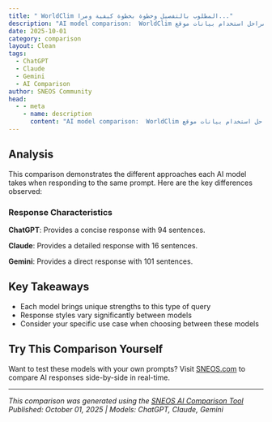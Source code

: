 ```yaml
---
title: " WorldClim المطلوب بالتفصيل وخطوة بخطوة كيفية ومرا..."
description: "AI model comparison:  WorldClim المطلوب بالتفصيل وخطوة بخطوة كيفية ومراحل استخدام بيانات موقع  KRIGINGفيArc GIS10.8.2لإنت..."
date: 2025-10-01
category: comparison
layout: Clean
tags:
  - ChatGPT
  - Claude
  - Gemini
  - AI Comparison
author: SNEOS Community
head:
  - - meta
    - name: description
      content: "AI model comparison:  WorldClim المطلوب بالتفصيل وخطوة بخطوة كيفية ومراحل استخدام بيانات موقع  KRIGINGفيArc GIS10.8.2لإنتاج خرائط رقمية باستخ..."
---
```


<ChatComparison
  title=" WorldClim المطلوب بالتفصيل وخطوة بخطوة كيفية ومرا..."
  prompt=" WorldClim المطلوب بالتفصيل وخطوة بخطوة كيفية ومراحل استخدام بيانات موقع  KRIGINGفيArc GIS10.8.2لإنتاج خرائط رقمية باستخدام ادة"
  :responses='{
    "ChatGPT": "\u0628\u0627\u0644\u062A\u0623\u0643\u064A\u062F\u060C \u0633\u0623\u0642\u062F\u0645 \u0644\u0643 \u0634\u0631\u062D\u064B\u0627 \u062A\u0641\u0635\u064A\u0644\u064A\u064B\u0627 \u062E\u0637\u0648\u0629 \u0628\u062E\u0637\u0648\u0629 \u0644\u0643\u064A\u0641\u064A\u0629 \u0627\u0633\u062A\u062E\u062F\u0627\u0645 \u0628\u064A\u0627\u0646\u0627\u062A WorldClim \u0645\u0639 \u062A\u0642\u0646\u064A\u0629 **Kriging** \u0628\u0627\u0633\u062A\u062E\u062F\u0627\u0645 \u0628\u0631\u0646\u0627\u0645\u062C **ArcGIS 10.8.2** \u0644\u0625\u0646\u062A\u0627\u062C \u062E\u0631\u0627\u0626\u0637 \u0631\u0642\u0645\u064A\u0629. \n\n---\n\n## \u0645\u0642\u062F\u0645\u0629:\n- **\u0628\u064A\u0627\u0646\u0627\u062A WorldClim** \u0647\u064A \u0628\u064A\u0627\u0646\u0627\u062A \u0645\u0646\u0627\u062E\u064A\u0629 \u0639\u0627\u0644\u0645\u064A\u0629 \u0639\u0627\u0644\u064A\u0629 \u0627\u0644\u062F\u0642\u0629 \u062A\u0634\u0645\u0644 \u0645\u062A\u063A\u064A\u0631\u0627\u062A \u0645\u062B\u0644 \u062F\u0631\u062C\u0629 \u0627\u0644\u062D\u0631\u0627\u0631\u0629\u060C \u0627\u0644\u0647\u0637\u0648\u0644\u060C \u0648\u0627\u0644\u0631\u0637\u0648\u0628\u0629.\n- **Kriging** \u0647\u0648 \u0623\u0633\u0644\u0648\u0628 \u0625\u062D\u0635\u0627\u0626\u064A \u0644\u0644\u0645\u0633\u0627\u062D\u0629 \u064A\u062A\u064A\u062D \u062A\u0642\u062F\u064A\u0631 \u0627\u0644\u0642\u064A\u0645 \u0641\u064A \u0646\u0642\u0627\u0637 \u063A\u064A\u0631 \u0645\u0623\u062E\u0648\u0630\u0629 \u0639\u064A\u0646\u0627\u062A \u0645\u0628\u0627\u0634\u0631\u0629 \u0628\u0646\u0627\u0621\u064B \u0639\u0644\u0649 \u0627\u0644\u0646\u0642\u0627\u0637 \u0627\u0644\u0645\u062D\u064A\u0637\u0629.\n- **ArcGIS 10.8.2** \u0647\u0648 \u0628\u0631\u0646\u0627\u0645\u062C \u0646\u0638\u0645 \u0627\u0644\u0645\u0639\u0644\u0648\u0645\u0627\u062A \u0627\u0644\u062C\u063A\u0631\u0627\u0641\u064A\u0629 \u064A\u0633\u0645\u062D \u0628\u0625\u0646\u0634\u0627\u0621 \u062E\u0631\u0627\u0626\u0637 \u0648\u062A\u062D\u0644\u064A\u0644 \u0628\u064A\u0627\u0646\u0627\u062A \u0645\u0643\u0627\u0646\u064A\u0629.\n\n---\n\n## \u0627\u0644\u0645\u062A\u0637\u0644\u0628\u0627\u062A:\n1. **\u0628\u064A\u0627\u0646\u0627\u062A WorldClim**: \u064A\u0645\u0643\u0646\u0643 \u062A\u062D\u0645\u064A\u0644\u0647\u0627 \u0645\u0646 \u0627\u0644\u0645\u0648\u0642\u0639 \u0627\u0644\u0631\u0633\u0645\u064A [WorldClim](https://www.worldclim.org/data/index.html) \u0628\u0635\u064A\u063A\u0629 raster \u0623\u0648 \u0628\u064A\u0627\u0646\u0627\u062A \u0646\u0642\u0637\u064A\u0629.\n2. **\u0628\u0631\u0646\u0627\u0645\u062C ArcGIS 10.8.2** \u0645\u062B\u0628\u062A \u0648\u0645\u0641\u0639\u0644.\n3. \u0628\u064A\u0627\u0646\u0627\u062A \u0646\u0642\u0637\u064A\u0629 (Point data) \u0645\u0646 \u0645\u0646\u0627\u0637\u0642 \u0627\u0644\u062F\u0631\u0627\u0633\u0629 \u2013 \u0625\u0645\u0627 \u0645\u0646 \u0628\u064A\u0627\u0646\u0627\u062A \u0645\u064A\u062F\u0627\u0646\u064A\u0629 \u0623\u0648 \u0646\u0642\u0627\u0637 \u0623\u062E\u0630 \u0639\u064A\u0646\u0627\u062A \u0645\u0633\u062A\u062E\u0631\u062C\u0629 \u0645\u0646 \u0628\u064A\u0627\u0646\u0627\u062A raster.\n4. \u0623\u062F\u0627\u0629 **Geostatistical Analyst Extension** \u0645\u0641\u0639\u0644\u0629 \u0641\u064A ArcGIS (\u0645\u0637\u0644\u0648\u0628\u0629 \u0644\u062E\u0648\u0627\u0631\u0632\u0645\u064A\u0629 Kriging).\n\n---\n\n## \u0627\u0644\u062E\u0637\u0648\u0627\u062A \u0627\u0644\u062A\u0641\u0635\u064A\u0644\u064A\u0629:\n\n### \u0627\u0644\u062E\u0637\u0648\u0629 1: \u062A\u062D\u0645\u064A\u0644 \u0628\u064A\u0627\u0646\u0627\u062A WorldClim\n1. \u062A\u0648\u062C\u0647 \u0625\u0644\u0649 \u0645\u0648\u0642\u0639 WorldClim.\n2. \u0627\u062E\u062A\u0631 \u0646\u0648\u0639 \u0627\u0644\u0645\u062A\u063A\u064A\u0631 \u0627\u0644\u0645\u0646\u0627\u062E\u064A (\u0645\u062B\u0644\u0627\u064B \u0645\u062A\u0648\u0633\u0637 \u062F\u0631\u062C\u0629 \u0627\u0644\u062D\u0631\u0627\u0631\u0629\u060C \u0627\u0644\u0647\u0637\u0648\u0644...).\n3. \u0627\u062E\u062A\u0631 \u062F\u0642\u0629 \u0627\u0644\u0628\u064A\u0627\u0646\u0627\u062A (\u0639\u0644\u0649 \u0633\u0628\u064A\u0644 \u0627\u0644\u0645\u062B\u0627\u0644 30 \u062B\u0627\u0646\u064A\u0629\u060C 2.5 \u062F\u0642\u064A\u0642\u0629).\n4. \u0642\u0645 \u0628\u062A\u062D\u0645\u064A\u0644 \u0627\u0644\u0628\u064A\u0627\u0646\u0627\u062A \u0628\u0635\u064A\u063A\u0629 GeoTIFF \u0623\u0648 ASCII Raster.\n\n---\n\n### \u0627\u0644\u062E\u0637\u0648\u0629 2: \u062A\u062C\u0647\u064A\u0632 \u0627\u0644\u0628\u064A\u0627\u0646\u0627\u062A \u0641\u064A ArcGIS\n1. \u0627\u0641\u062A\u062D ArcMap \u0623\u0648 ArcGIS Pro.\n2. \u0623\u0636\u0641 \u0628\u064A\u0627\u0646\u0627\u062A \u0627\u0644\u0640 Raster \u0627\u0644\u062A\u064A \u0642\u0645\u062A \u0628\u062A\u062D\u0645\u064A\u0644\u0647\u0627.\n3. \u0625\u0630\u0627 \u0643\u0646\u062A \u062A\u0633\u062A\u062E\u062F\u0645 \u0628\u064A\u0627\u0646\u0627\u062A \u0646\u0642\u0637\u064A\u0629 (\u0645\u062B\u0644\u0627\u064B \u0646\u0642\u0627\u0637 \u0642\u064A\u0627\u0633 \u0645\u0646 WorldClim \u0623\u0648 \u0628\u064A\u0627\u0646\u0627\u062A \u0645\u064A\u062F\u0627\u0646\u064A\u0629)\u060C \u0642\u0645 \u0628\u0625\u0636\u0627\u0641\u0629 \u0637\u0628\u0642\u0629 \u0627\u0644\u0640Points \u0625\u0644\u0649 \u0627\u0644\u062E\u0631\u064A\u0637\u0629.\n\n---\n\n### \u0627\u0644\u062E\u0637\u0648\u0629 3: \u0627\u0633\u062A\u062E\u0631\u0627\u062C \u0628\u064A\u0627\u0646\u0627\u062A \u0646\u0642\u0637\u064A\u0629 (\u0625\u0646 \u0644\u0645 \u062A\u0643\u0646 \u0644\u062F\u064A\u0643 \u0628\u064A\u0627\u0646\u0627\u062A \u0646\u0642\u0637\u064A\u0629)\n- \u064A\u0645\u0643\u0646 \u0627\u0633\u062A\u062E\u0631\u0627\u062C \u0642\u064A\u0645 raster \u0644\u0646\u0642\u0627\u0637 \u0645\u062D\u062F\u062F\u0629:\n1. \u0627\u0633\u062A\u062E\u062F\u0645 \u0623\u062F\u0627\u0629 **Extract Values to Points** \u0641\u064A \u0635\u0646\u062F\u0648\u0642 \u0627\u0644\u0623\u062F\u0648\u0627\u062A ArcToolbox \u003E Spatial Analyst Tools \u003E Extraction.\n2. \u062D\u062F\u062F \u0637\u0628\u0642\u0629 \u0627\u0644\u0646\u0642\u0627\u0637 \u0648\u0642\u0645 \u0628\u0627\u0633\u062A\u062E\u0631\u0627\u062C \u0642\u064A\u0645\u0629 raster \u0627\u0644\u0645\u0646\u0627\u062E\u064A\u0629 \u0627\u0644\u0645\u0642\u0627\u0628\u0644\u0629 \u0644\u0643\u0644 \u0646\u0642\u0637\u0629.\n3. \u0633\u062A\u0646\u062A\u062C \u0646\u0642\u0637\u0629 \u0628\u064A\u0627\u0646\u0627\u062A \u0628\u0647\u0627 \u0642\u064A\u0645 \u0645\u0646\u0627\u062E\u064A\u0629 \u062C\u0627\u0647\u0632\u0629 \u0644\u062A\u062D\u0644\u064A\u0644 Kriging.\n\n---\n\n### \u0627\u0644\u062E\u0637\u0648\u0629 4: \u062A\u0641\u0639\u064A\u0644 \u0623\u062F\u0627\u0629 Geostatistical Analyst\n1. \u0645\u0646 \u0634\u0631\u064A\u0637 \u0627\u0644\u0623\u062F\u0648\u0627\u062A \u0627\u0644\u0631\u0626\u064A\u0633\u064A\u060C \u0627\u062E\u062A\u0631 Customize \u003E Extensions.\n2. \u0641\u0639\u0644 \u062E\u064A\u0627\u0631 **Geostatistical Analyst**.\n3. \u0633\u062A\u0638\u0647\u0631 \u0634\u0631\u064A\u0637 \u0623\u062F\u0648\u0627\u062A \u062C\u062F\u064A\u062F \u0628\u0627\u0633\u0645 Geostatistical Analyst.\n\n---\n\n### \u0627\u0644\u062E\u0637\u0648\u0629 5: \u0628\u062F\u0621 \u0639\u0645\u0644\u064A\u0629 Kriging\n1. \u0645\u0646 \u0634\u0631\u064A\u0637 \u0623\u062F\u0648\u0627\u062A Geostatistical Analyst\u060C \u0627\u0636\u063A\u0637 \u0639\u0644\u0649 **Geostatistical Wizard**.\n2. \u0627\u062E\u062A\u0631 \u0645\u062C\u0645\u0648\u0639\u0629 \u0627\u0644\u0628\u064A\u0627\u0646\u0627\u062A \u0627\u0644\u0646\u0642\u0637\u064A\u0629 \u0627\u0644\u062A\u064A \u062A\u062D\u062A\u0648\u064A \u0639\u0644\u0649 \u0628\u064A\u0627\u0646\u0627\u062A \u0627\u0644\u0645\u0646\u0627\u062E (\u0645\u062B\u0644\u0627\u064B \u0642\u064A\u0645 \u062F\u0631\u062C\u0629 \u0627\u0644\u062D\u0631\u0627\u0631\u0629).\n3. \u0627\u062E\u062A\u0631 \u0637\u0631\u064A\u0642\u0629 \u0627\u0644\u062A\u0642\u062F\u064A\u0631: **Kriging**.\n4. \u0633\u062A\u0638\u0647\u0631 \u0646\u0627\u0641\u0630\u0629 \u0644\u0625\u0639\u062F\u0627\u062F \u0627\u0644\u062A\u062D\u0644\u064A\u0644\u060C \u064A\u0645\u0643\u0646\u0643 \u0627\u062E\u062A\u064A\u0627\u0631 \u0646\u0648\u0639 Kriging:\n   - Ordinary Kriging (\u0627\u0644\u0623\u0643\u062B\u0631 \u0627\u0633\u062A\u062E\u062F\u0627\u0645\u064B\u0627)\n   - Simple Kriging\n   - Universal Kriging\n5. \u0628\u0646\u0627\u0621\u064B \u0639\u0644\u0649 \u0637\u0628\u064A\u0639\u0629 \u0628\u064A\u0627\u0646\u0627\u062A\u0643\u060C \u0627\u062E\u062A\u0631 \u0627\u0644\u0646\u0648\u0639 \u0627\u0644\u0645\u0646\u0627\u0633\u0628 (\u0641\u064A \u0627\u0644\u0639\u0627\u062F\u0629 Ordinary Kriging).\n6. \u0639\u064A\u0651\u0646 \u0646\u0645\u0648\u0630\u062C \u0627\u0644\u062A\u0628\u0627\u064A\u0646 (variogram model)\u060C \u0645\u062B\u0644 Spherical, Exponential, \u0623\u0648 Gaussian.\n7. \u0627\u0636\u0628\u0637 \u0645\u0639\u0644\u0645\u0627\u062A \u0627\u0644\u0646\u0645\u0648\u0630\u062C (Range, Sill, Nugget) \u062A\u0644\u0642\u0627\u0626\u064A\u064B\u0627 \u0623\u0648 \u064A\u062F\u0648\u064A\u064B\u0627.\n8. \u064A\u0645\u0643\u0646\u0643 \u0645\u0639\u0627\u064A\u0646\u0629 \u0627\u0644\u0646\u0645\u0648\u0630\u062C \u0648\u0645\u062F\u0649 \u062F\u0642\u062A\u0647 \u0628\u0627\u0633\u062A\u062E\u062F\u0627\u0645 \u0645\u0639\u0627\u064A\u064A\u0631 \u0627\u0644\u0625\u062D\u0635\u0627\u0621\u0627\u062A (RMSE\u060C ME).\n9. \u0627\u0636\u063A\u0637 Finish \u0644\u0625\u0646\u0634\u0627\u0621 \u0637\u0628\u0642\u0629 Kriging.\n\n---\n\n### \u0627\u0644\u062E\u0637\u0648\u0629 6: \u062D\u0641\u0638 \u0648\u062A\u0635\u062F\u064A\u0631 \u0627\u0644\u062E\u0631\u064A\u0637\u0629 \u0627\u0644\u0631\u0642\u0645\u064A\u0629\n1. \u0628\u0639\u062F \u0627\u0644\u0627\u0646\u062A\u0647\u0627\u0621\u060C \u064A\u0645\u0643\u0646\u0643 \u062D\u0641\u0638 \u0627\u0644\u0637\u0628\u0642\u0629 \u0627\u0644\u0646\u0627\u062A\u062C\u0629 \u0643\u0640 Raster layer.\n2. \u0644\u0625\u062C\u0631\u0627\u0621 \u0630\u0644\u0643\u060C \u0627\u0646\u0642\u0631 \u064A\u0645\u064A\u0646\u064B\u0627 \u0639\u0644\u0649 \u0627\u0644\u0637\u0628\u0642\u0629 \u0627\u0644\u0646\u0627\u062A\u062C\u0629 \u003E Data \u003E Export Raster.\n3. \u0627\u062E\u062A\u0631 \u0635\u064A\u063A\u0629 \u062D\u0641\u0638 (\u0645\u062B\u0644 TIFF \u0623\u0648 GRID).\n4. \u062D\u062F\u062F \u0627\u0633\u0645 \u0648\u0645\u0633\u0627\u0631 \u0627\u0644\u062D\u0641\u0638\u060C \u0648\u0627\u0636\u063A\u0637 OK.\n\n---\n\n### \u0627\u0644\u062E\u0637\u0648\u0629 7: \u062A\u062E\u0635\u064A\u0635 \u0639\u0631\u0636 \u0627\u0644\u062E\u0631\u064A\u0637\u0629 \u0648\u0625\u0636\u0627\u0641\u0629 \u0639\u0646\u0627\u0635\u0631\n1. \u064A\u0645\u0643\u0646 \u062A\u0639\u062F\u064A\u0644 \u0627\u0644\u0645\u0642\u064A\u0627\u0633 \u0627\u0644\u0644\u0648\u0646\u064A \u0644\u0644\u0637\u0628\u0642\u0629 \u0627\u0644\u0646\u0627\u062A\u062C\u0629 \u0644\u062A\u0648\u0636\u064A\u062D \u0627\u0644\u0641\u0631\u0648\u0642 \u0627\u0644\u0645\u0646\u0627\u062E\u064A\u0629.\n2. \u0625\u0636\u0627\u0641\u0629 \u0639\u0646\u0627\u0648\u064A\u0646\u060C \u0645\u0642\u064A\u0627\u0633 \u0631\u0633\u0645\u060C \u0648\u0633\u0647\u0645 \u0627\u062A\u062C\u0627\u0647 \u0627\u0644\u0634\u0645\u0627\u0644 \u0628\u0627\u0633\u062A\u062E\u062F\u0627\u0645 \u0623\u062F\u0648\u0627\u062A \u0627\u0644\u0631\u0633\u0645.\n3. \u062D\u0641\u0638 \u0627\u0644\u0645\u0634\u0631\u0648\u0639.\n\n---\n\n## \u0645\u0644\u062E\u0635 \u0627\u0644\u0645\u0631\u0627\u062D\u0644:\n1. \u062A\u062D\u0645\u064A\u0644 \u0628\u064A\u0627\u0646\u0627\u062A WorldClim.\n2. \u062A\u062C\u0647\u064A\u0632 \u0627\u0644\u0628\u064A\u0627\u0646\u0627\u062A \u0648\u062A\u062D\u0648\u064A\u0644 raster \u0625\u0644\u0649 \u0646\u0642\u0627\u0637 (\u0625\u0646 \u0644\u0632\u0645 \u0627\u0644\u0623\u0645\u0631).\n3. \u062A\u0641\u0639\u064A\u0644 Geostatistical Analyst \u0641\u064A ArcGIS.\n4. \u0627\u0633\u062A\u062E\u062F\u0627\u0645 Geostatistical Wizard \u0644\u0627\u062E\u062A\u064A\u0627\u0631 Kriging \u0648\u0636\u0628\u0637 \u0627\u0644\u0625\u0639\u062F\u0627\u062F\u0627\u062A.\n5. \u0625\u0646\u0634\u0627\u0621 \u0648\u062A\u062D\u0644\u064A\u0644 \u062E\u0631\u064A\u0637\u0629 Kriging \u0627\u0644\u0631\u0642\u0645\u064A\u0629.\n6. \u062A\u0635\u062F\u064A\u0631 \u0627\u0644\u0637\u0628\u0642\u0629 \u0627\u0644\u0631\u0642\u0645\u064A\u0629 \u0648\u062A\u062D\u0633\u064A\u0646 \u0627\u0644\u0639\u0631\u0636.\n\n---\n\n\u0647\u0644 \u062A\u0631\u063A\u0628 \u0641\u064A \u0634\u0631\u062D\u064A \u0623\u064A\u0636\u064B\u0627 \u0643\u064A\u0641\u064A\u0629 \u062A\u062B\u0628\u064A\u062A \u0627\u0644\u0625\u0636\u0627\u0641\u0629 \u0623\u0648 \u0627\u0633\u062A\u062E\u0631\u0627\u062C \u0628\u064A\u0627\u0646\u0627\u062A \u0645\u0646 \u0646\u0642\u0627\u0637 \u0645\u062D\u062F\u062F\u0629\u061F \u0623\u0648 \u0639\u0645 \u062A\u062D\u0628 \u0623\u0633\u0627\u0639\u062F\u0643 \u0628\u062A\u062D\u0644\u064A\u0644 \u0645\u0639\u064A\u0646\u061F",
    "Claude": "\u0633\u0623\u0648\u0636\u062D \u0644\u0643 \u0643\u064A\u0641\u064A\u0629 \u0627\u0633\u062A\u062E\u062F\u0627\u0645 \u0628\u064A\u0627\u0646\u0627\u062A WorldClim \u0644\u0625\u0646\u062A\u0627\u062C \u062E\u0631\u0627\u0626\u0637 \u0631\u0642\u0645\u064A\u0629 \u0628\u0627\u0633\u062A\u062E\u062F\u0627\u0645 \u062A\u0642\u0646\u064A\u0629 Kriging \u0641\u064A ArcGIS 10.8.2 \u0628\u0627\u0644\u062A\u0641\u0635\u064A\u0644:\n\n## \u0627\u0644\u0645\u0631\u062D\u0644\u0629 \u0627\u0644\u0623\u0648\u0644\u0649: \u0627\u0644\u062D\u0635\u0648\u0644 \u0639\u0644\u0649 \u0628\u064A\u0627\u0646\u0627\u062A WorldClim\n\n### 1. \u062A\u062D\u0645\u064A\u0644 \u0627\u0644\u0628\u064A\u0627\u0646\u0627\u062A \u0645\u0646 \u0645\u0648\u0642\u0639 WorldClim:\n\u0060\u0060\u0060\n- \u0627\u0630\u0647\u0628 \u0625\u0644\u0649 \u0645\u0648\u0642\u0639: www.worldclim.org\n- \u0627\u062E\u062A\u0631 \u0022Download\u0022 \u0645\u0646 \u0627\u0644\u0642\u0627\u0626\u0645\u0629 \u0627\u0644\u0631\u0626\u064A\u0633\u064A\u0629\n- \u062D\u062F\u062F \u0646\u0648\u0639 \u0627\u0644\u0628\u064A\u0627\u0646\u0627\u062A \u0627\u0644\u0645\u0637\u0644\u0648\u0628\u0629:\n  \u2022 Current climate data (1970-2000)\n  \u2022 Future climate data\n  \u2022 Past climate data\n\u0060\u0060\u0060\n\n### 2. \u0627\u062E\u062A\u064A\u0627\u0631 \u0627\u0644\u0645\u062A\u063A\u064A\u0631\u0627\u062A \u0627\u0644\u0645\u0646\u0627\u062E\u064A\u0629:\n- **Temperature**: \u062F\u0631\u062C\u0627\u062A \u0627\u0644\u062D\u0631\u0627\u0631\u0629 \u0627\u0644\u0634\u0647\u0631\u064A\u0629\n- **Precipitation**: \u0627\u0644\u0647\u0637\u0648\u0644 \u0627\u0644\u0634\u0647\u0631\u064A\n- **Bioclimatic variables**: 19 \u0645\u062A\u063A\u064A\u0631 \u0645\u0646\u0627\u062E\u064A \u062D\u064A\u0648\u064A\n\n### 3. \u062A\u062D\u062F\u064A\u062F \u0627\u0644\u062F\u0642\u0629 \u0627\u0644\u0645\u0643\u0627\u0646\u064A\u0629:\n\u0060\u0060\u0060\n- 30 seconds (~1 km\u00B2)\n- 2.5 minutes (~5 km\u00B2)\n- 5 minutes (~10 km\u00B2)\n- 10 minutes (~20 km\u00B2)\n\u0060\u0060\u0060\n\n## \u0627\u0644\u0645\u0631\u062D\u0644\u0629 \u0627\u0644\u062B\u0627\u0646\u064A\u0629: \u0625\u0639\u062F\u0627\u062F \u0627\u0644\u0628\u064A\u0627\u0646\u0627\u062A \u0641\u064A ArcGIS\n\n### 1. \u0627\u0633\u062A\u064A\u0631\u0627\u062F \u0627\u0644\u0628\u064A\u0627\u0646\u0627\u062A:\n\u0060\u0060\u0060\nFile \u2192 Add Data \u2192 Add Raster Data\n- \u062D\u062F\u062F \u0645\u0644\u0641\u0627\u062A .tif \u0627\u0644\u0645\u062D\u0645\u0644\u0629 \u0645\u0646 WorldClim\n- \u0623\u0636\u0641 \u0627\u0644\u0628\u064A\u0627\u0646\u0627\u062A \u0625\u0644\u0649 \u062E\u0631\u064A\u0637\u0629 \u062C\u062F\u064A\u062F\u0629\n\u0060\u0060\u0060\n\n### 2. \u0641\u062D\u0635 \u0627\u0644\u0628\u064A\u0627\u0646\u0627\u062A:\n\u0060\u0060\u0060\n- \u0627\u0646\u0642\u0631 \u0628\u0627\u0644\u0632\u0631 \u0627\u0644\u0623\u064A\u0645\u0646 \u0639\u0644\u0649 \u0627\u0644\u0637\u0628\u0642\u0629\n- Properties \u2192 Source\n- \u062A\u062D\u0642\u0642 \u0645\u0646:\n  \u2022 Coordinate System\n  \u2022 Cell Size\n  \u2022 Extent\n\u0060\u0060\u0060\n\n### 3. \u062A\u062D\u0648\u064A\u0644 Raster \u0625\u0644\u0649 Points:\n\u0060\u0060\u0060\nArcToolbox \u2192 Conversion Tools \u2192 From Raster \u2192 Raster to Point\nInput raster: \u0637\u0628\u0642\u0629 WorldClim\nOutput point features: \u0627\u0633\u0645 \u0627\u0644\u0645\u0644\u0641 \u0627\u0644\u062C\u062F\u064A\u062F\nField: GRID_CODE\n\u0060\u0060\u0060\n\n## \u0627\u0644\u0645\u0631\u062D\u0644\u0629 \u0627\u0644\u062B\u0627\u0644\u062B\u0629: \u062A\u0637\u0628\u064A\u0642 \u062A\u0642\u0646\u064A\u0629 Kriging\n\n### 1. \u0627\u0644\u0648\u0635\u0648\u0644 \u0625\u0644\u0649 \u0623\u062F\u0648\u0627\u062A Kriging:\n\u0060\u0060\u0060\nArcToolbox \u2192 Spatial Analyst Tools \u2192 Interpolation \u2192 Kriging\n\u0060\u0060\u0060\n\n### 2. \u0625\u0639\u062F\u0627\u062F \u0645\u0639\u0627\u0645\u0644\u0627\u062A Kriging:\n\n#### \u0623) \u0627\u0644\u0625\u0639\u062F\u0627\u062F\u0627\u062A \u0627\u0644\u0623\u0633\u0627\u0633\u064A\u0629:\n\u0060\u0060\u0060\nInput point features: \u0646\u0642\u0627\u0637 \u0627\u0644\u0628\u064A\u0627\u0646\u0627\u062A \u0627\u0644\u0645\u062D\u0648\u0644\u0629\nZ value field: \u0627\u0644\u0642\u064A\u0645 \u0627\u0644\u0645\u0646\u0627\u062E\u064A\u0629 (GRID_CODE)\nOutput surface raster: \u0627\u0633\u0645 \u0627\u0644\u062E\u0631\u064A\u0637\u0629 \u0627\u0644\u0646\u0647\u0627\u0626\u064A\u0629\nOutput variance of prediction raster: (\u0627\u062E\u062A\u064A\u0627\u0631\u064A)\n\u0060\u0060\u0060\n\n#### \u0628) \u0627\u062E\u062A\u064A\u0627\u0631 \u0646\u0648\u0639 Kriging:\n\u0060\u0060\u0060\nKriging method:\n- Ordinary: \u0627\u0644\u0623\u0643\u062B\u0631 \u0627\u0633\u062A\u062E\u062F\u0627\u0645\u0627\u064B\n- Simple: \u0639\u0646\u062F \u0645\u0639\u0631\u0641\u0629 \u0627\u0644\u0645\u062A\u0648\u0633\u0637 \u0627\u0644\u0639\u0627\u0645\n- Universal: \u0644\u0644\u0628\u064A\u0627\u0646\u0627\u062A \u0630\u0627\u062A \u0627\u0644\u0627\u062A\u062C\u0627\u0647\n\u0060\u0060\u0060\n\n#### \u062C) \u0625\u0639\u062F\u0627\u062F Semivariogram:\n\u0060\u0060\u0060\nSemivariogram properties:\n- Model type:\n  \u2022 Spherical (\u0627\u0644\u0623\u0643\u062B\u0631 \u0634\u064A\u0648\u0639\u0627\u064B)\n  \u2022 Exponential\n  \u2022 Gaussian\n  \u2022 Linear\n\u0060\u0060\u0060\n\n### 3. \u062A\u062D\u062F\u064A\u062F \u0645\u0639\u0627\u0645\u0644\u0627\u062A \u0627\u0644\u0628\u062D\u062B:\n\u0060\u0060\u0060\nSearch radius:\n- Fixed: \u0646\u0635\u0641 \u0642\u0637\u0631 \u062B\u0627\u0628\u062A\n- Variable: \u0639\u062F\u062F \u062B\u0627\u0628\u062A \u0645\u0646 \u0627\u0644\u0646\u0642\u0627\u0637\n\nMaximum neighbors: 15-20 \u0646\u0642\u0637\u0629\nMinimum neighbors: 10 \u0646\u0642\u0627\u0637\n\u0060\u0060\u0060\n\n## \u0627\u0644\u0645\u0631\u062D\u0644\u0629 \u0627\u0644\u0631\u0627\u0628\u0639\u0629: \u062A\u062D\u0633\u064A\u0646 \u062C\u0648\u062F\u0629 \u0627\u0644\u0646\u0645\u0648\u0630\u062C\n\n### 1. Cross Validation:\n\u0060\u0060\u0060\nArcToolbox \u2192 Spatial Analyst Tools",
    "Gemini": "\u0628\u0627\u0644\u062A\u0623\u0643\u064A\u062F\u060C \u0625\u0644\u064A\u0643 \u0634\u0631\u062D \u0645\u0641\u0635\u0644 \u0644\u0643\u064A\u0641\u064A\u0629 \u0627\u0633\u062A\u062E\u062F\u0627\u0645 \u0628\u064A\u0627\u0646\u0627\u062A WorldClim \u0641\u064A ArcGIS 10.8.2 \u0644\u0625\u0646\u062A\u0627\u062C \u062E\u0631\u0627\u0626\u0637 \u0631\u0642\u0645\u064A\u0629 \u0628\u0627\u0633\u062A\u062E\u062F\u0627\u0645 \u0623\u062F\u0627\u0629 Kriging:\n\n**\u0645\u0642\u062F\u0645\u0629:**\n\n*   **WorldClim:** \u0642\u0627\u0639\u062F\u0629 \u0628\u064A\u0627\u0646\u0627\u062A \u0639\u0627\u0644\u0645\u064A\u0629 \u0644\u0628\u064A\u0627\u0646\u0627\u062A \u0627\u0644\u0645\u0646\u0627\u062E \u0627\u0644\u062D\u0627\u0644\u064A\u0629 \u0648\u0627\u0644\u0633\u0627\u0628\u0642\u0629. \u062A\u0648\u0641\u0631 \u0628\u064A\u0627\u0646\u0627\u062A \u0645\u062B\u0644 \u0645\u062A\u0648\u0633\u0637 \u062F\u0631\u062C\u0629 \u0627\u0644\u062D\u0631\u0627\u0631\u0629 \u0627\u0644\u0634\u0647\u0631\u064A\u0629\u060C \u0648\u0647\u0637\u0648\u0644 \u0627\u0644\u0623\u0645\u0637\u0627\u0631\u060C \u0648\u0627\u0644\u0625\u0634\u0639\u0627\u0639 \u0627\u0644\u0634\u0645\u0633\u064A\u060C \u0648\u063A\u064A\u0631\u0647\u0627.\n*   **Kriging:** \u0637\u0631\u064A\u0642\u0629 \u0627\u0633\u062A\u064A\u0641\u0627\u0621 \u0625\u062D\u0635\u0627\u0626\u064A\u0629 \u0645\u062A\u0642\u062F\u0645\u0629 \u062A\u0633\u062A\u062E\u062F\u0645 \u0644\u062A\u0642\u062F\u064A\u0631 \u0642\u064A\u0645 \u0627\u0644\u0645\u062A\u063A\u064A\u0631\u0627\u062A \u0641\u064A \u0627\u0644\u0645\u0648\u0627\u0642\u0639 \u063A\u064A\u0631 \u0627\u0644\u0645\u0639\u0631\u0648\u0641\u0629 \u0628\u0646\u0627\u0621\u064B \u0639\u0644\u0649 \u0627\u0644\u0642\u064A\u0645 \u0627\u0644\u0645\u0639\u0631\u0648\u0641\u0629 \u0641\u064A \u0627\u0644\u0645\u0648\u0627\u0642\u0639 \u0627\u0644\u0645\u062C\u0627\u0648\u0631\u0629. \u062A\u0639\u062A\u0628\u0631 \u0645\u0646 \u0623\u062F\u0642 \u0637\u0631\u0642 \u0627\u0644\u0627\u0633\u062A\u064A\u0641\u0627\u0621\u060C \u062D\u064A\u062B \u062A\u0623\u062E\u0630 \u0641\u064A \u0627\u0644\u0627\u0639\u062A\u0628\u0627\u0631 \u0627\u0644\u062A\u0628\u0627\u064A\u0646 \u0627\u0644\u0645\u0643\u0627\u0646\u064A \u0644\u0644\u0628\u064A\u0627\u0646\u0627\u062A.\n*   **ArcGIS 10.8.2:** \u0628\u0631\u0646\u0627\u0645\u062C \u0646\u0638\u0645 \u0645\u0639\u0644\u0648\u0645\u0627\u062A \u062C\u063A\u0631\u0627\u0641\u064A\u0629 (GIS) \u064A\u0633\u062A\u062E\u062F\u0645 \u0644\u062A\u062D\u0644\u064A\u0644 \u0627\u0644\u0628\u064A\u0627\u0646\u0627\u062A \u0627\u0644\u062C\u063A\u0631\u0627\u0641\u064A\u0629 \u0648\u0639\u0631\u0636\u0647\u0627.\n\n**\u0627\u0644\u062E\u0637\u0648\u0627\u062A:**\n\n**1. \u062A\u062D\u0645\u064A\u0644 \u0628\u064A\u0627\u0646\u0627\u062A WorldClim:**\n\n*   **\u0632\u064A\u0627\u0631\u0629 \u0645\u0648\u0642\u0639 WorldClim:** \u0627\u0646\u062A\u0642\u0644 \u0625\u0644\u0649 \u0645\u0648\u0642\u0639 WorldClim ([https://www.worldclim.org/data/worldclim21.html](https://www.worldclim.org/data/worldclim21.html)).\n*   **\u0627\u062E\u062A\u064A\u0627\u0631 \u0627\u0644\u0628\u064A\u0627\u0646\u0627\u062A:**\n    *   \u0627\u062E\u062A\u0631 \u0625\u0635\u062F\u0627\u0631 \u0627\u0644\u0628\u064A\u0627\u0646\u0627\u062A \u0627\u0644\u0645\u0646\u0627\u0633\u0628 (WorldClim 2.1 \u0647\u064A \u0627\u0644\u0623\u062D\u062F\u062B \u062D\u0627\u0644\u064A\u064B\u0627).\n    *   \u062D\u062F\u062F \u0627\u0644\u0645\u062A\u063A\u064A\u0631 \u0627\u0644\u0645\u0646\u0627\u062E\u064A \u0627\u0644\u0645\u0637\u0644\u0648\u0628 (\u0645\u062B\u0644 \u0645\u062A\u0648\u0633\u0637 \u062F\u0631\u062C\u0629 \u0627\u0644\u062D\u0631\u0627\u0631\u0629 \u0627\u0644\u0634\u0647\u0631\u064A\u0629 \u0623\u0648 \u0647\u0637\u0648\u0644 \u0627\u0644\u0623\u0645\u0637\u0627\u0631).\n    *   \u062D\u062F\u062F \u0627\u0644\u0641\u062A\u0631\u0629 \u0627\u0644\u0632\u0645\u0646\u064A\u0629 \u0627\u0644\u0645\u0637\u0644\u0648\u0628\u0629 (\u0639\u0627\u062F\u0629\u064B \u0645\u0627 \u062A\u0643\u0648\u0646 \u0628\u064A\u0627\u0646\u0627\u062A \u0645\u062A\u0648\u0633\u0637\u0629 \u0639\u0644\u0649 \u0645\u062F\u0649 \u0633\u0646\u0648\u0627\u062A).\n    *   \u0627\u062E\u062A\u0631 \u0627\u0644\u062F\u0642\u0629 \u0627\u0644\u0645\u0643\u0627\u0646\u064A\u0629 (Resolution). \u0627\u0644\u062F\u0642\u0629 \u0627\u0644\u0623\u0639\u0644\u0649 \u062A\u0639\u0646\u064A \u0645\u0644\u0641\u0627\u062A \u0623\u0643\u0628\u0631 \u0648\u062D\u062C\u0645 \u062A\u0641\u0627\u0635\u064A\u0644 \u0623\u0643\u062B\u0631. 30 \u062B\u0627\u0646\u064A\u0629 \u0642\u0648\u0633\u064A\u0629 (30 arc-seconds) \u0647\u064A \u062F\u0642\u0629 \u0634\u0627\u0626\u0639\u0629.\n*   **\u062A\u0646\u0632\u064A\u0644 \u0627\u0644\u0628\u064A\u0627\u0646\u0627\u062A:** \u0642\u0645 \u0628\u062A\u0646\u0632\u064A\u0644 \u0645\u0644\u0641\u0627\u062A \u0627\u0644\u0628\u064A\u0627\u0646\u0627\u062A \u0628\u062A\u0646\u0633\u064A\u0642 Raster (.tif \u0623\u0648 .bil). \u063A\u0627\u0644\u0628\u064B\u0627 \u0645\u0627 \u062A\u0643\u0648\u0646 \u0627\u0644\u0628\u064A\u0627\u0646\u0627\u062A \u0645\u0636\u063A\u0648\u0637\u0629\u060C \u0644\u0630\u0627 \u0642\u062F \u062A\u062D\u062A\u0627\u062C \u0625\u0644\u0649 \u0641\u0643 \u0627\u0644\u0636\u063A\u0637 \u0628\u0639\u062F \u0627\u0644\u062A\u0646\u0632\u064A\u0644.\n\n**2. \u062A\u062C\u0647\u064A\u0632 \u0627\u0644\u0628\u064A\u0627\u0646\u0627\u062A \u0641\u064A ArcGIS:**\n\n*   **\u062A\u0634\u063A\u064A\u0644 ArcGIS:** \u0627\u0641\u062A\u062D \u0628\u0631\u0646\u0627\u0645\u062C ArcGIS 10.8.2.\n*   **\u0625\u0636\u0627\u0641\u0629 \u0627\u0644\u0628\u064A\u0627\u0646\u0627\u062A:**\n    *   \u0627\u0646\u0642\u0631 \u0641\u0648\u0642 \u0632\u0631 \u0022Add Data\u0022 \u0648\u0623\u0636\u0641 \u0645\u0644\u0641\u0627\u062A WorldClim \u0627\u0644\u062A\u064A \u062A\u0645 \u062A\u0646\u0632\u064A\u0644\u0647\u0627 \u0625\u0644\u0649 \u062E\u0631\u064A\u0637\u0629 ArcGIS. \u0633\u064A\u062A\u0645 \u0639\u0631\u0636 \u0627\u0644\u0628\u064A\u0627\u0646\u0627\u062A \u0643\u0637\u0628\u0642\u0627\u062A Raster.\n*   **\u0641\u0647\u0645 \u0627\u0644\u0628\u064A\u0627\u0646\u0627\u062A:**\n    *   \u062A\u062D\u0642\u0642 \u0645\u0646 \u0646\u0638\u0627\u0645 \u0627\u0644\u0625\u0633\u0646\u0627\u062F \u0627\u0644\u0645\u0643\u0627\u0646\u064A (Spatial Reference) \u0644\u0644\u0637\u0628\u0642\u0629. \u062A\u0623\u0643\u062F \u0645\u0646 \u0623\u0646\u0647 \u0646\u0638\u0627\u0645 \u0625\u0633\u0646\u0627\u062F \u0645\u0643\u0627\u0646\u064A \u0639\u0627\u0644\u0645\u064A \u0645\u062B\u0644 WGS 1984. \u0625\u0630\u0627 \u0643\u0627\u0646 \u0645\u062E\u062A\u0644\u0641\u064B\u0627\u060C \u0642\u0645 \u0628\u062A\u063A\u064A\u064A\u0631\u0647 \u0628\u0627\u0633\u062A\u062E\u062F\u0627\u0645 \u0623\u062F\u0627\u0629 \u0022Project Raster\u0022.\n    *   \u0627\u0633\u062A\u0643\u0634\u0641 \u0628\u064A\u0627\u0646\u0627\u062A \u0627\u0644\u062C\u062F\u0648\u0644 \u0627\u0644\u062E\u0627\u0635 \u0628\u0627\u0644\u0637\u0628\u0642\u0629 (Attribute Table). \u0642\u062F \u062A\u062D\u062A\u0648\u064A \u0627\u0644\u0628\u064A\u0627\u0646\u0627\u062A \u0639\u0644\u0649 \u0642\u064A\u0645 \u0641\u0627\u0631\u063A\u0629 (NoData) \u064A\u062C\u0628 \u0627\u0644\u062A\u0639\u0627\u0645\u0644 \u0645\u0639\u0647\u0627.\n\n**3. \u062A\u062D\u0648\u064A\u0644 \u0627\u0644\u0628\u064A\u0627\u0646\u0627\u062A \u0627\u0644\u0646\u0642\u0637\u064A\u0629 (Raster) \u0625\u0644\u0649 \u0646\u0642\u0627\u0637 (Points) (\u0625\u0630\u0627 \u0644\u0632\u0645 \u0627\u0644\u0623\u0645\u0631):**\n\n*   \u0625\u0630\u0627 \u0643\u0627\u0646\u062A \u0628\u064A\u0627\u0646\u0627\u062A WorldClim \u0645\u062A\u0648\u0641\u0631\u0629 \u0643\u0646\u0642\u0627\u0637\u060C \u0641\u062A\u062C\u0627\u0648\u0632 \u0647\u0630\u0647 \u0627\u0644\u062E\u0637\u0648\u0629. \u0644\u0643\u0646 \u0641\u064A \u0623\u063A\u0644\u0628 \u0627\u0644\u0623\u062D\u064A\u0627\u0646\u060C \u062A\u0643\u0648\u0646 \u0627\u0644\u0628\u064A\u0627\u0646\u0627\u062A \u0628\u062A\u0646\u0633\u064A\u0642 Raster.\n*   **\u0627\u0633\u062A\u062E\u062F\u0627\u0645 \u0623\u062F\u0627\u0629 Raster to Point:**\n    *   \u0627\u0628\u062D\u062B \u0639\u0646 \u0623\u062F\u0627\u0629 \u0022Raster to Point\u0022 \u0641\u064A \u0635\u0646\u062F\u0648\u0642 \u0627\u0644\u0623\u062F\u0648\u0627\u062A (ArcToolbox).\n    *   \u0623\u062F\u062E\u0644 \u0637\u0628\u0642\u0629 Raster \u0643\u0645\u062F\u062E\u0644.\n    *   \u062D\u062F\u062F \u0627\u0633\u0645\u064B\u0627 \u0648\u0645\u0648\u0642\u0639\u064B\u0627 \u0644\u0637\u0628\u0642\u0629 \u0627\u0644\u0646\u0642\u0627\u0637 \u0627\u0644\u0646\u0627\u062A\u062C\u0629.\n    *   \u062D\u062F\u062F \u062D\u0642\u0644 \u0627\u0644\u0642\u064A\u0645\u0629 (Value Field) \u0627\u0644\u0630\u064A \u064A\u062D\u062A\u0648\u064A \u0639\u0644\u0649 \u0628\u064A\u0627\u0646\u0627\u062A \u0627\u0644\u0645\u062A\u063A\u064A\u0631 \u0627\u0644\u0645\u0646\u0627\u062E\u064A.\n    *   \u0634\u063A\u0644 \u0627\u0644\u0623\u062F\u0627\u0629. \u0633\u064A\u062A\u0645 \u0625\u0646\u0634\u0627\u0621 \u0637\u0628\u0642\u0629 \u0646\u0642\u0627\u0637 \u062C\u062F\u064A\u062F\u0629\u060C \u062D\u064A\u062B \u062A\u0645\u062B\u0644 \u0643\u0644 \u0646\u0642\u0637\u0629 \u0642\u064A\u0645\u0629 \u0645\u0646 \u0637\u0628\u0642\u0629 Raster.\n\n**4. \u0625\u062C\u0631\u0627\u0621 Kriging:**\n\n*   **\u0641\u062A\u062D \u0623\u062F\u0627\u0629 Kriging:**\n    *   \u0627\u0628\u062D\u062B \u0639\u0646 \u0623\u062F\u0627\u0629 \u0022Kriging\u0022 \u0641\u064A \u0635\u0646\u062F\u0648\u0642 \u0627\u0644\u0623\u062F\u0648\u0627\u062A (ArcToolbox) \u0636\u0645\u0646 Spatial Analyst Tools \u003E Interpolation.\n*   **\u0625\u0639\u062F\u0627\u062F\u0627\u062A \u0627\u0644\u0623\u062F\u0627\u0629:**\n    *   **Input point features:** \u062D\u062F\u062F \u0637\u0628\u0642\u0629 \u0627\u0644\u0646\u0642\u0627\u0637 \u0627\u0644\u062A\u064A \u062A\u0645 \u0625\u0646\u0634\u0627\u0624\u0647\u0627 \u0641\u064A \u0627\u0644\u062E\u0637\u0648\u0629 \u0627\u0644\u0633\u0627\u0628\u0642\u0629 (\u0623\u0648 \u0637\u0628\u0642\u0629 \u0627\u0644\u0646\u0642\u0627\u0637 \u0627\u0644\u0623\u0635\u0644\u064A\u0629 \u0625\u0630\u0627 \u0643\u0627\u0646\u062A \u0627\u0644\u0628\u064A\u0627\u0646\u0627\u062A \u0645\u062A\u0648\u0641\u0631\u0629 \u0643\u0646\u0642\u0627\u0637).\n    *   **Z value field:** \u062D\u062F\u062F \u0627\u0644\u062D\u0642\u0644 \u0627\u0644\u0630\u064A \u064A\u062D\u062A\u0648\u064A \u0639\u0644\u0649 \u0642\u064A\u0645 \u0627\u0644\u0645\u062A\u063A\u064A\u0631 \u0627\u0644\u0645\u0646\u0627\u062E\u064A (\u0645\u062B\u0644 \u0645\u062A\u0648\u0633\u0637 \u062F\u0631\u062C\u0629 \u0627\u0644\u062D\u0631\u0627\u0631\u0629).\n    *   **Output raster:** \u062D\u062F\u062F \u0627\u0633\u0645\u064B\u0627 \u0648\u0645\u0648\u0642\u0639\u064B\u0627 \u0644\u0637\u0628\u0642\u0629 Raster \u0627\u0644\u0646\u0627\u062A\u062C\u0629.\n    *   **Kriging type:** \u0627\u062E\u062A\u0631 \u0646\u0648\u0639 Kriging \u0627\u0644\u0645\u0646\u0627\u0633\u0628.\n        *   **Ordinary Kriging:** \u0627\u0644\u0623\u0643\u062B\u0631 \u0634\u064A\u0648\u0639\u064B\u0627\u060C \u064A\u0641\u062A\u0631\u0636 \u0623\u0646 \u0627\u0644\u0645\u062A\u0648\u0633\u0637 \u063A\u064A\u0631 \u0645\u0639\u0631\u0648\u0641 \u0648\u062B\u0627\u0628\u062A \u0641\u064A \u0645\u0646\u0637\u0642\u0629 \u0627\u0644\u0628\u062D\u062B.\n        *   **Simple Kriging:** \u064A\u0641\u062A\u0631\u0636 \u0623\u0646 \u0627\u0644\u0645\u062A\u0648\u0633\u0637 \u0645\u0639\u0631\u0648\u0641 \u0648\u062B\u0627\u0628\u062A \u0641\u064A \u0645\u0646\u0637\u0642\u0629 \u0627\u0644\u0628\u062D\u062B.\n        *   **Universal Kriging:** \u064A\u0633\u0645\u062D \u0628\u0648\u062C\u0648\u062F \u0627\u062A\u062C\u0627\u0647\u0627\u062A (trends) \u0641\u064A \u0627\u0644\u0628\u064A\u0627\u0646\u0627\u062A.\n    *   **Semivariogram parameters:** \u0647\u0630\u0647 \u0647\u064A \u0623\u0647\u0645 \u062C\u0632\u0621 \u0641\u064A Kriging. \u062A\u062D\u062F\u062F \u0643\u064A\u0641\u064A\u0629 \u062A\u063A\u064A\u0631 \u0627\u0644\u062A\u0628\u0627\u064A\u0646 \u0627\u0644\u0645\u0643\u0627\u0646\u064A \u0645\u0639 \u0627\u0644\u0645\u0633\u0627\u0641\u0629.\n        *   **Nugget:** \u0627\u0644\u062A\u0628\u0627\u064A\u0646 \u0639\u0646\u062F \u0627\u0644\u0645\u0633\u0627\u0641\u0629 \u0635\u0641\u0631. \u064A\u0645\u062B\u0644 \u0627\u0644\u062A\u0628\u0627\u064A\u0646 \u0627\u0644\u0639\u0634\u0648\u0627\u0626\u064A \u0623\u0648 \u062E\u0637\u0623 \u0627\u0644\u0642\u064A\u0627\u0633.\n        *   **Major Range:** \u0627\u0644\u0645\u0633\u0627\u0641\u0629 \u0627\u0644\u062A\u064A \u064A\u0635\u0628\u062D \u0628\u0639\u062F\u0647\u0627 \u0627\u0644\u062A\u0628\u0627\u064A\u0646 \u0627\u0644\u0645\u0643\u0627\u0646\u064A \u063A\u064A\u0631 \u0645\u0647\u0645.\n        *   **Partial Sill:** \u0627\u0644\u062A\u0628\u0627\u064A\u0646 \u0628\u064A\u0646 Nugget \u0648 Sill.\n        *   **Sill:** \u0623\u0642\u0635\u0649 \u062A\u0628\u0627\u064A\u0646.\n    *   **Search radius:** \u062D\u062F\u062F \u0646\u0635\u0641 \u0642\u0637\u0631 \u0627\u0644\u0628\u062D\u062B. \u064A\u062D\u062F\u062F \u0639\u062F\u062F \u0627\u0644\u0646\u0642\u0627\u0637 \u0627\u0644\u062A\u064A \u0633\u064A\u062A\u0645 \u0627\u0633\u062A\u062E\u062F\u0627\u0645\u0647\u0627 \u0644\u062A\u0642\u062F\u064A\u0631 \u0642\u064A\u0645\u0629 \u0643\u0644 \u062E\u0644\u064A\u0629.\n    *   **Output cell size:** \u062D\u062F\u062F \u062D\u062C\u0645 \u0627\u0644\u062E\u0644\u064A\u0629 \u0644\u0637\u0628\u0642\u0629 Raster \u0627\u0644\u0646\u0627\u062A\u062C\u0629. \u064A\u062C\u0628 \u0623\u0646 \u064A\u0643\u0648\u0646 \u0623\u0635\u063A\u0631 \u0645\u0646 \u062D\u062C\u0645 \u0627\u0644\u062E\u0644\u064A\u0629 \u0627\u0644\u0623\u0635\u0644\u064A\u0629 \u0644\u0637\u0628\u0642\u0629 WorldClim Raster.\n*   **\u062A\u062D\u0633\u064A\u0646 \u0646\u0645\u0648\u0630\u062C Semivariogram:**\n    *   **Trial and Error:** \u0642\u0645 \u0628\u062A\u062C\u0631\u0628\u0629 \u0642\u064A\u0645 \u0645\u062E\u062A\u0644\u0641\u0629 \u0644\u0640 Nugget \u0648 Major Range \u0648 Partial Sill \u062D\u062A\u0649 \u062A\u062D\u0635\u0644 \u0639\u0644\u0649 \u0623\u0641\u0636\u0644 \u0627\u0644\u0646\u062A\u0627\u0626\u062C.\n    *   **Geostatistical Analyst:** ArcGIS \u064A\u0648\u0641\u0631 \u0623\u062F\u0648\u0627\u062A \u062A\u062D\u0644\u064A\u0644 \u0625\u062D\u0635\u0627\u0626\u064A \u062C\u063A\u0631\u0627\u0641\u064A \u0645\u062A\u0642\u062F\u0645\u0629 \u064A\u0645\u0643\u0646 \u0627\u0633\u062A\u062E\u062F\u0627\u0645\u0647\u0627 \u0644\u0625\u0646\u0634\u0627\u0621 \u0646\u0645\u0627\u0630\u062C Semivariogram \u0623\u0643\u062B\u0631 \u062F\u0642\u0629.\n    *   **Cross-validation:** \u0627\u0633\u062A\u062E\u062F\u0645 \u0637\u0631\u064A\u0642\u0629 \u0627\u0644\u062A\u062D\u0642\u0642 \u0627\u0644\u0645\u062A\u0628\u0627\u062F\u0644 \u0644\u062A\u0642\u064A\u064A\u0645 \u062F\u0642\u0629 \u0646\u0645\u0648\u0630\u062C Kriging.\n\n**5. \u062A\u062E\u0635\u064A\u0635 \u0627\u0644\u062E\u0631\u064A\u0637\u0629:**\n\n*   **\u062A\u063A\u064A\u064A\u0631 \u0627\u0644\u0631\u0645\u0648\u0632 (Symbology):**\n    *   \u0627\u0646\u0642\u0631 \u0628\u0632\u0631 \u0627\u0644\u0645\u0627\u0648\u0633 \u0627\u0644\u0623\u064A\u0645\u0646 \u0639\u0644\u0649 \u0637\u0628\u0642\u0629 Raster \u0627\u0644\u0646\u0627\u062A\u062C\u0629 \u0648\u0627\u062E\u062A\u0631 \u0022Properties\u0022.\n    *   \u0627\u0646\u062A\u0642\u0644 \u0625\u0644\u0649 \u0639\u0644\u0627\u0645\u0629 \u0627\u0644\u062A\u0628\u0648\u064A\u0628 \u0022Symbology\u0022.\n    *   \u0627\u062E\u062A\u0631 \u0646\u0638\u0627\u0645 \u0623\u0644\u0648\u0627\u0646 \u0645\u0646\u0627\u0633\u0628\u064B\u0627 \u0644\u062A\u0645\u062B\u064A\u0644 \u0642\u064A\u0645 \u0627\u0644\u0645\u062A\u063A\u064A\u0631 \u0627\u0644\u0645\u0646\u0627\u062E\u064A.\n    *   \u062D\u062F\u062F \u0639\u062F\u062F \u0627\u0644\u0641\u0626\u0627\u062A (Classes) \u0627\u0644\u062A\u064A \u062A\u0631\u064A\u062F \u0639\u0631\u0636\u0647\u0627.\n*   **\u0625\u0636\u0627\u0641\u0629 \u0639\u0646\u0627\u0635\u0631 \u0627\u0644\u062E\u0631\u064A\u0637\u0629:**\n    *   \u0623\u0636\u0641 \u0639\u0646\u0648\u0627\u0646\u064B\u0627 \u0644\u0644\u062E\u0631\u064A\u0637\u0629.\n    *   \u0623\u0636\u0641 \u0645\u0642\u064A\u0627\u0633 \u0631\u0633\u0645 (Scale Bar).\n    *   \u0623\u0636\u0641 \u0645\u0641\u062A\u0627\u062D \u0627\u0644\u062E\u0631\u064A\u0637\u0629 (Legend).\n    *   \u0623\u0636\u0641 \u0633\u0647\u0645 \u0627\u0644\u0634\u0645\u0627\u0644 (North Arrow).\n*   **\u0625\u0636\u0627\u0641\u0629 \u062A\u0633\u0645\u064A\u0627\u062A (Labels):**\n    *   \u0625\u0630\u0627 \u0644\u0632\u0645 \u0627\u0644\u0623\u0645\u0631\u060C \u0623\u0636\u0641 \u062A\u0633\u0645\u064A\u0627\u062A \u0644\u0644\u0645\u064A\u0632\u0627\u062A \u0627\u0644\u062C\u063A\u0631\u0627\u0641\u064A\u0629 \u0627\u0644\u0645\u0647\u0645\u0629.\n\n**6. \u062A\u0635\u062F\u064A\u0631 \u0627\u0644\u062E\u0631\u064A\u0637\u0629:**\n\n*   **\u062A\u0635\u062F\u064A\u0631 \u0625\u0644\u0649 \u062A\u0646\u0633\u064A\u0642 \u0635\u0648\u0631\u0629:**\n    *   \u0627\u0646\u0642\u0631 \u0641\u0648\u0642 \u0022File\u0022 \u003E \u0022Export Map\u0022.\n    *   \u0627\u062E\u062A\u0631 \u062A\u0646\u0633\u064A\u0642 \u0635\u0648\u0631\u0629 \u0645\u0646\u0627\u0633\u0628\u064B\u0627 (\u0645\u062B\u0644 JPEG \u0623\u0648 PNG \u0623\u0648 TIFF).\n    *   \u062D\u062F\u062F \u0627\u0644\u062F\u0642\u0629 (DPI) \u0627\u0644\u0645\u0637\u0644\u0648\u0628\u0629.\n    *   \u0627\u062D\u0641\u0638 \u0627\u0644\u062E\u0631\u064A\u0637\u0629.\n*   **\u062A\u0635\u062F\u064A\u0631 \u0625\u0644\u0649 \u062A\u0646\u0633\u064A\u0642 PDF:**\n    *   \u0627\u0646\u0642\u0631 \u0641\u0648\u0642 \u0022File\u0022 \u003E \u0022Export Map\u0022.\n    *   \u0627\u062E\u062A\u0631 \u062A\u0646\u0633\u064A\u0642 PDF.\n    *   \u062D\u062F\u062F \u0627\u0644\u0625\u0639\u062F\u0627\u062F\u0627\u062A \u0627\u0644\u0645\u0637\u0644\u0648\u0628\u0629.\n    *   \u0627\u062D\u0641\u0638 \u0627\u0644\u062E\u0631\u064A\u0637\u0629.\n\n**\u0646\u0635\u0627\u0626\u062D \u0625\u0636\u0627\u0641\u064A\u0629:**\n\n*   **\u0627\u0644\u062A\u0639\u0627\u0645\u0644 \u0645\u0639 \u0627\u0644\u0642\u064A\u0645 \u0627\u0644\u0641\u0627\u0631\u063A\u0629 (NoData):** \u062A\u0623\u0643\u062F \u0645\u0646 \u062A\u062D\u062F\u064A\u062F \u0642\u064A\u0645\u0629 NoData \u0628\u0634\u0643\u0644 \u0635\u062D\u064A\u062D \u0641\u064A \u0625\u0639\u062F\u0627\u062F\u0627\u062A \u0623\u062F\u0627\u0629 Kriging.\n*   **\u062A\u062C\u0631\u0628\u0629 \u0623\u0646\u0648\u0627\u0639 Kriging \u0627\u0644\u0645\u062E\u062A\u0644\u0641\u0629:** \u062C\u0631\u0628 \u0623\u0646\u0648\u0627\u0639 Kriging \u0627\u0644\u0645\u062E\u062A\u0644\u0641\u0629 (Ordinary, Simple, Universal) \u0644\u0645\u0639\u0631\u0641\u0629 \u0623\u064A\u0647\u0627 \u064A\u0639\u0637\u064A \u0623\u0641\u0636\u0644 \u0627\u0644\u0646\u062A\u0627\u0626\u062C \u0644\u0628\u064A\u0627\u0646\u0627\u062A\u0643.\n*   **\u062A\u062D\u0633\u064A\u0646 \u0646\u0645\u0648\u0630\u062C Semivariogram:** \u0627\u0633\u062A\u062B\u0645\u0631 \u0627\u0644\u0648\u0642\u062A \u0641\u064A \u062A\u062D\u0633\u064A\u0646 \u0646\u0645\u0648\u0630\u062C Semivariogram. \u0647\u0630\u0627 \u0647\u0648 \u0627\u0644\u0645\u0641\u062A\u0627\u062D \u0644\u0644\u062D\u0635\u0648\u0644 \u0639\u0644\u0649 \u0646\u062A\u0627\u0626\u062C Kriging \u062F\u0642\u064A\u0642\u0629.\n*   **\u0627\u0633\u062A\u062E\u062F\u0627\u0645 Geostatistical Analyst:** \u0625\u0630\u0627 \u0643\u0646\u062A \u062A\u0631\u064A\u062F \u0627\u0644\u062D\u0635\u0648\u0644 \u0639\u0644\u0649 \u0646\u062A\u0627\u0626\u062C Kriging \u0623\u0643\u062B\u0631 \u062F\u0642\u0629\u060C \u0641\u0627\u0633\u062A\u062E\u062F\u0645 \u0623\u062F\u0648\u0627\u062A Geostatistical Analyst \u0627\u0644\u0645\u062A\u0642\u062F\u0645\u0629.\n*   **\u0627\u0644\u062A\u062D\u0642\u0642 \u0645\u0646 \u0627\u0644\u0635\u062D\u0629 (Validation):** \u0642\u0645 \u0628\u0627\u0644\u062A\u062D\u0642\u0642 \u0645\u0646 \u0635\u062D\u0629 \u0627\u0644\u062E\u0631\u064A\u0637\u0629 \u0627\u0644\u0646\u0627\u062A\u062C\u0629 \u0628\u0627\u0633\u062A\u062E\u062F\u0627\u0645 \u0628\u064A\u0627\u0646\u0627\u062A \u0645\u0633\u062A\u0642\u0644\u0629 \u0625\u0630\u0627 \u0623\u0645\u0643\u0646.\n\n**\u0645\u0644\u0627\u062D\u0638\u0627\u062A \u0647\u0627\u0645\u0629:**\n\n*   \u062A\u0639\u062A\u0645\u062F \u062C\u0648\u062F\u0629 \u0627\u0644\u062E\u0631\u064A\u0637\u0629 \u0627\u0644\u0646\u0627\u062A\u062C\u0629 \u0639\u0644\u0649 \u062C\u0648\u062F\u0629 \u0627\u0644\u0628\u064A\u0627\u0646\u0627\u062A \u0627\u0644\u0645\u062F\u062E\u0644\u0629 (WorldClim) \u0648\u0639\u0644\u0649 \u062F\u0642\u0629 \u0646\u0645\u0648\u0630\u062C Semivariogram.\n*   Kriging \u0647\u064A \u0637\u0631\u064A\u0642\u0629 \u0645\u0639\u0642\u062F\u0629\u060C \u0648\u062A\u062A\u0637\u0644\u0628 \u0641\u0647\u0645\u064B\u0627 \u062C\u064A\u062F\u064B\u0627 \u0644\u0644\u0625\u062D\u0635\u0627\u0621\u0627\u062A \u0627\u0644\u0645\u0643\u0627\u0646\u064A\u0629.\n*   \u0642\u062F \u062A\u062D\u062A\u0627\u062C \u0625\u0644\u0649 \u062A\u062C\u0631\u0628\u0629 \u0625\u0639\u062F\u0627\u062F\u0627\u062A \u0645\u062E\u062A\u0644\u0641\u0629 \u0644\u0644\u062D\u0635\u0648\u0644 \u0639\u0644\u0649 \u0623\u0641\u0636\u0644 \u0627\u0644\u0646\u062A\u0627\u0626\u062C \u0644\u0628\u064A\u0627\u0646\u0627\u062A\u0643.\n\n\u0622\u0645\u0644 \u0623\u0646 \u064A\u0643\u0648\u0646 \u0647\u0630\u0627 \u0627\u0644\u0634\u0631\u062D \u0645\u0641\u0635\u0644\u0627\u064B \u0648\u0645\u0641\u064A\u062F\u064B\u0627. \u0625\u0630\u0627 \u0643\u0627\u0646 \u0644\u062F\u064A\u0643 \u0623\u064A \u0623\u0633\u0626\u0644\u0629 \u0623\u062E\u0631\u0649\u060C \u0641\u0644\u0627 \u062A\u062A\u0631\u062F\u062F \u0641\u064A \u0637\u0631\u062D\u0647\u0627.\n"
  }'
  published-date="04:50"
/>

## Analysis

This comparison demonstrates the different approaches each AI model takes when responding to the same prompt. Here are the key differences observed:

### Response Characteristics

**ChatGPT**: Provides a concise response with 94 sentences. 

**Claude**: Provides a detailed response with 16 sentences. 

**Gemini**: Provides a direct response with 101 sentences. 

## Key Takeaways

- Each model brings unique strengths to this type of query
- Response styles vary significantly between models
- Consider your specific use case when choosing between these models

## Try This Comparison Yourself

Want to test these models with your own prompts? Visit [SNEOS.com](https://sneos.com) to compare AI responses side-by-side in real-time.

---

*This comparison was generated using the [SNEOS AI Comparison Tool](https://sneos.com)*
*Published: October 01, 2025 | Models: ChatGPT, Claude, Gemini*
